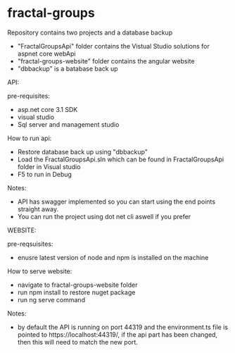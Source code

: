 # fractal-groups

Repository contains two projects and a database backup

- "FractalGroupsApi" folder contains the Vistual Studio solutions for aspnet core webApi
- "fractal-groups-website" folder contains the angular website
- "dbbackup" is a batabase back up

API:

pre-requisites:
- asp.net core 3.1 SDK
- visual studio
- Sql server and management studio

How to run api:
- Restore database back up using "dbbackup"
- Load the FractalGroupsApi.sln which can be found in FractalGroupsApi folder in Visual studio
- F5 to run in Debug 

Notes: 
- API has swagger implemented so you can start using the end points straight away.
- You can run the project using dot net cli aswell if you prefer


WEBSITE:

pre-reqsuisites:
- enusre latest version of node and npm is installed on the machine

How to serve website:
- navigate to fractal-groups-website folder
- run npm install to restore nuget package
- run ng serve command

Notes: 
- by default the API is running on port 44319 and the environment.ts file is pointed to https://localhost:44319/,
if the api part has been changed, then this will need to match the new port.







